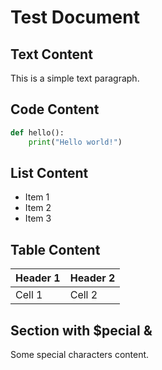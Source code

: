 # Test Document

## Text Content
This is a simple text paragraph.

## Code Content
```python
def hello():
    print("Hello world!")
```

## List Content
* Item 1
* Item 2
* Item 3

## Table Content
| Header 1 | Header 2 |
|----------|----------|
| Cell 1   | Cell 2   |

## Section with $pecial & <Chars>
Some special characters content.